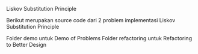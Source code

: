 Liskov Substitution Principle

Berikut merupakan source code dari 2 problem implementasi Liskov Substitution Principle

Folder demo untuk Demo of Problems
Folder refactoring untuk Refactoring to Better Design